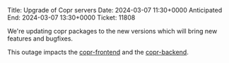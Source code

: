 Title: Upgrade of Copr servers
Date: 2024-03-07 11:30+0000
Anticipated End: 2024-03-07 13:30+0000
Ticket: 11808

We're updating copr packages to the new versions which will bring new features
and bugfixes.

This outage impacts the
[copr-frontend](https://copr.fedorainfracloud.org)
and the [copr-backend](https://download.copr.fedorainfracloud.org/).
